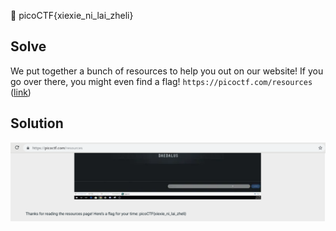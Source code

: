 :checkered_flag: picoCTF{xiexie_ni_lai_zheli}

## Solve
We put together a bunch of resources to help you out on our website! If you go over there, you might even find a flag! `https://picoctf.com/resources` ([link](https://picoctf.com/resources))

## Solution
![1](https://raw.githubusercontent.com/shoulderhu/wordpress/master/picoCTF/2018/General%20Skills/Resources/Resources-1.png)
